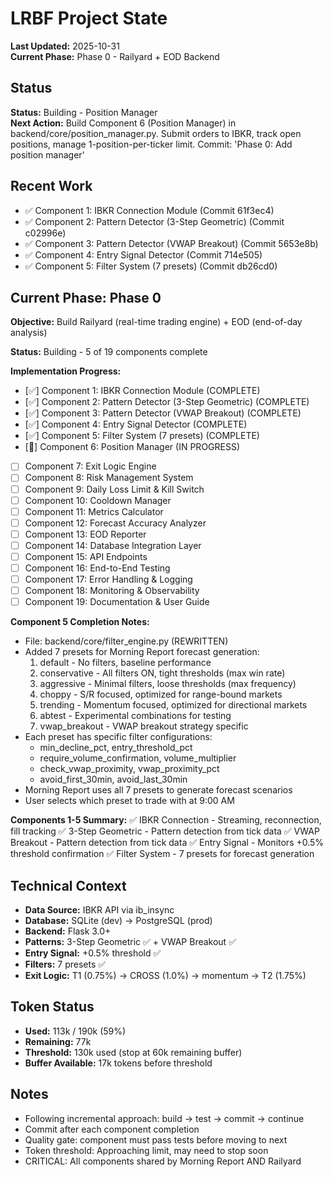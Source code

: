 # LRBF Project State

**Last Updated:** 2025-10-31  
**Current Phase:** Phase 0 - Railyard + EOD Backend

## Status
**Status:** Building - Position Manager  
**Next Action:** Build Component 6 (Position Manager) in backend/core/position_manager.py. Submit orders to IBKR, track open positions, manage 1-position-per-ticker limit. Commit: 'Phase 0: Add position manager'

## Recent Work
- ✅ Component 1: IBKR Connection Module (Commit 61f3ec4)
- ✅ Component 2: Pattern Detector (3-Step Geometric) (Commit c02996e)
- ✅ Component 3: Pattern Detector (VWAP Breakout) (Commit 5653e8b)
- ✅ Component 4: Entry Signal Detector (Commit 714e505)
- ✅ Component 5: Filter System (7 presets) (Commit db26cd0)

## Current Phase: Phase 0

**Objective:** Build Railyard (real-time trading engine) + EOD (end-of-day analysis)

**Status:** Building - 5 of 19 components complete

**Implementation Progress:**
- [✅] Component 1: IBKR Connection Module (COMPLETE)
- [✅] Component 2: Pattern Detector (3-Step Geometric) (COMPLETE)
- [✅] Component 3: Pattern Detector (VWAP Breakout) (COMPLETE)
- [✅] Component 4: Entry Signal Detector (COMPLETE)
- [✅] Component 5: Filter System (7 presets) (COMPLETE)
- [🔄] Component 6: Position Manager (IN PROGRESS)
- [ ] Component 7: Exit Logic Engine
- [ ] Component 8: Risk Management System
- [ ] Component 9: Daily Loss Limit & Kill Switch
- [ ] Component 10: Cooldown Manager
- [ ] Component 11: Metrics Calculator
- [ ] Component 12: Forecast Accuracy Analyzer
- [ ] Component 13: EOD Reporter
- [ ] Component 14: Database Integration Layer
- [ ] Component 15: API Endpoints
- [ ] Component 16: End-to-End Testing
- [ ] Component 17: Error Handling & Logging
- [ ] Component 18: Monitoring & Observability
- [ ] Component 19: Documentation & User Guide

**Component 5 Completion Notes:**
- File: backend/core/filter_engine.py (REWRITTEN)
- Added 7 presets for Morning Report forecast generation:
  1. default - No filters, baseline performance
  2. conservative - All filters ON, tight thresholds (max win rate)
  3. aggressive - Minimal filters, loose thresholds (max frequency)
  4. choppy - S/R focused, optimized for range-bound markets
  5. trending - Momentum focused, optimized for directional markets
  6. abtest - Experimental combinations for testing
  7. vwap_breakout - VWAP breakout strategy specific
- Each preset has specific filter configurations:
  - min_decline_pct, entry_threshold_pct
  - require_volume_confirmation, volume_multiplier
  - check_vwap_proximity, vwap_proximity_pct
  - avoid_first_30min, avoid_last_30min
- Morning Report uses all 7 presets to generate forecast scenarios
- User selects which preset to trade with at 9:00 AM

**Components 1-5 Summary:**
✅ IBKR Connection - Streaming, reconnection, fill tracking
✅ 3-Step Geometric - Pattern detection from tick data
✅ VWAP Breakout - Pattern detection from tick data
✅ Entry Signal - Monitors +0.5% threshold confirmation
✅ Filter System - 7 presets for forecast generation

## Technical Context
- **Data Source:** IBKR API via ib_insync
- **Database:** SQLite (dev) → PostgreSQL (prod)
- **Backend:** Flask 3.0+
- **Patterns:** 3-Step Geometric ✅ + VWAP Breakout ✅
- **Entry Signal:** +0.5% threshold ✅
- **Filters:** 7 presets ✅
- **Exit Logic:** T1 (0.75%) → CROSS (1.0%) → momentum → T2 (1.75%)

## Token Status
- **Used:** 113k / 190k (59%)
- **Remaining:** 77k
- **Threshold:** 130k used (stop at 60k remaining buffer)
- **Buffer Available:** 17k tokens before threshold

## Notes
- Following incremental approach: build → test → commit → continue
- Commit after each component completion
- Quality gate: component must pass tests before moving to next
- Token threshold: Approaching limit, may need to stop soon
- CRITICAL: All components shared by Morning Report AND Railyard
